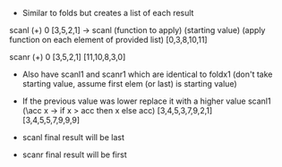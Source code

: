 - Similar to folds but creates a list of each result

scanl (+) 0 [3,5,2,1] -> scanl (function to apply) (starting value) (apply function on each element of provided list)
[0,3,8,10,11]

scanr (+) 0 [3,5,2,1]
[11,10,8,3,0]

- Also have scanl1 and scanr1 which are identical to foldx1 (don't take starting value, assume first elem (or last) is starting value)

- If the previous value was lower replace it with a higher value
scanl1 (\acc x -> if x > acc then x else acc) [3,4,5,3,7,9,2,1]  
[3,4,5,5,7,9,9,9]

- scanl final result will be last
- scanr final result will be first
